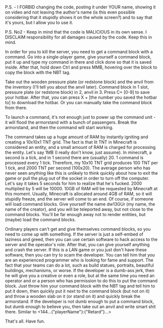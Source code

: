 P.S. - I FORBID changing the code, posting it under YOUR name, showing it on video and not leaving the author's name (is this even possible considering that it stupidly shows it on the whole screen?) and to say that it's yours, but I allow you to use it.

P.S. No2 - Keep in mind that the code is MALICIOUS in its own sense. I DISCLAIM responsibility for all damages caused by the code. Keep this in mind.



In order for you to kill the server, you need to get a command block with a command. Go into a single-player game, give yourself a command block, 
put it up and type my command in there and click done so that it is saved inside. After that, hold down Ctrl and press MMB, hovering over the block to copy the block with the NBT tag. 

Take out the wooden pressure plate (or redstone block) and the anvil from the inventory (I'll tell you about the anvil later). 
Command block in 1 slot, pressure plate (or redstone block) in 2, anvil in 3. Press C+ [0-9] to save your hotbar. 
After that, you can press X + [the number you saved the hotbar to] to download the hotbar. Or you can manually take the command block from there.

To launch a command, it's not enough just to power up the command unit - it will flood the armorstand with a bunch of passengers. 
Break the armorstand, and then the command will start working. 

The command takes up a huge amount of RAM by instantly igniting and creating a 10x10x1 TNT grid. The fact is that lit TNT in Minecraft is considered an entity, and a small amount of RAM is charged for processing the entity. 
Let's say 1MB (I really don't know, just assume). In minecraft, a second is a tick, and in 1 second there are (usually) 20. 1 command is processed every 1 tick. Therefore, my 10x10 TNT grid produces 100 TNT per 1 tick, and 2000 TNT per second (100x20). 
The average person who has never seen anything like this is unlikely to think quickly about how to exit the game or pull the plug out of the socket in order to turn off the computer. 
Let's say it takes 5 seconds for him to realize that he's fucked. 2000 multiplied by 5 will be 10000. 10GB of RAM will be requested by Minecraft at this moment. 
Usually, Minecraft is allocated around 4GB of RAM, so it will stupidly freeze, and the server will come to an end. Of course, if someone will load command blocks. Give yourself the name dw13GUr (my name, the name of the creator), 
and you will be teleported away, but not close to the command blocks. You'll be far enough away not to render entities, but (maybe) load the command blocks. 

Ordinary players can't get and give themselves command blocks, so you need to come up with something. If the server is just a self-embed of laziness and greed, then you can use certain software to hack access to the server and the operator's role. 
After that, you can give yourself anything and crash the server. If this is a LAN game or you just don't have these software, then you can try to scam the developer. 
You can tell him that you are an experienced programmer who is looking for fame and support. The fact that your teams can do a lot, such as build statues, portraits, beautiful buildings, mechanisms, or worse. If the developer is a dumb-ass jerk, 
then he will give you a creative or even a role, but at the same time you need an operator and or a person who has permission to do this to put the command block. 
Just throw him your command block with the NBT tag and tell him to put it down, then quickly put it next to the command block (but not on it) and throw a wooden slab on it (or stand on it) and quickly break the armorstand. 
If the developer is not dumb enough to put a command block, but dumb enough to believe you, then take out an anvil and write smart shit there. Similar to <144...{"playerName"}:{"Retard"}...>

That's all. Have fun.

